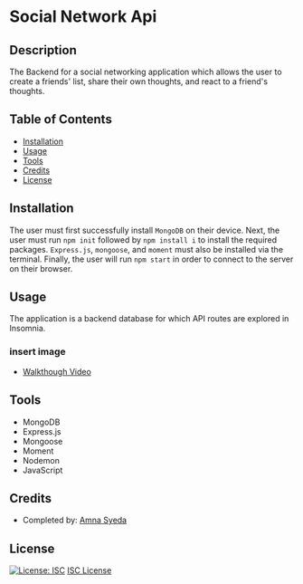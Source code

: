 # Social Network Api

## Description
The Backend for a social networking application which allows the user to create a friends' list, share their own thoughts, and react to a friend's thoughts. 

## Table of Contents
* [Installation](#installation)
* [Usage](#usage)
* [Tools](#tools)
* [Credits](#credits)
* [License](#license)

## Installation
The user must first successfully install `MongoDB` on their device. Next, 
the user must run `npm init` followed by `npm install i` to install the required packages. `Express.js`, `mongoose`, and `moment` must also be installed via the terminal. Finally, the user will run `npm start` in order to connect to the server on their browser. 

## Usage
The application is a backend database for which API routes are explored in Insomnia. 

### insert image

* [Walkthough Video](https://www.youtube.com/watch?v=ky5rWyDimuo/)

## Tools
* MongoDB
* Express.js
* Mongoose
* Moment
* Nodemon
* JavaScript 

## Credits
* Completed by: [Amna Syeda](https://github.com/amnasyeda)

## License
[![License: ISC](https://img.shields.io/badge/License-ISC-blue.svg)](https://opensource.org/licenses/ISC)
[ISC License](https://www.isc.org/licenses/)
